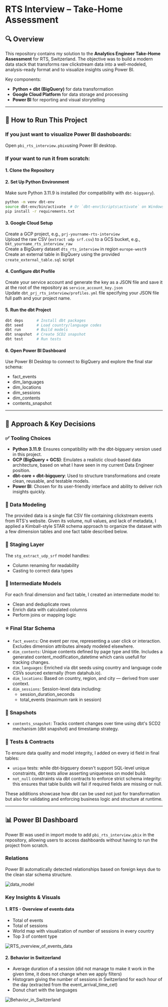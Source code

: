 # RTS Interview – Take-Home Assessment

## 🔍 Overview

This repository contains my solution to the **Analytics Engineer Take-Home Assessment** for RTS, Switzerland. The objective was to build a modern data stack that transforms raw clickstream data into a well-modeled, analysis-ready format and to visualize insights using Power BI.

Key components:
- **Python + dbt (BigQuery)** for data transformation  
- **Google Cloud Platform** for data storage and processing  
- **Power BI** for reporting and visual storytelling

---

## 🚀 How to Run This Project

### If you just want to visualize Power BI dashoboards:
Open `pbi_rts_interview.pbix`using Power BI desktop.

### If your want to run it from scratch:
#### 1. Clone the Repository
#### 2. Set Up Python Environment  
Make sure Python 3.11.9 is installed (for compatibility with `dbt-bigquery`).
```bash
python -m venv dbt-env
source dbt-env/bin/activate  # Or `dbt-env\Scripts\activate` on Windows
pip install -r requirements.txt
```
#### 3. Google Cloud Setup  
Create a GCP project, e.g., `prj-yourname-rts-interview`  
Upload the raw CSV (`extract udp srf.csv`) to a GCS bucket, e.g., `bkt_yourname_rts_interview_raw`  
Create a BigQuery dataset `dts_rts_interview` in region `europe-west9`  
Create an external table in BigQuery using the provided `create_external_table.sql` script  
#### 4. Configure dbt Profile  
Create your service account and generate the key as a JSON file and save it at the root of the repository as `service_account_key.json`  
Update `dbt_prj_rts_interview/profiles.yml` file specifying your JSON file full path and your project name.  
#### 5. Run the dbt Project  
```bash
dbt deps      # Install dbt packages
dbt seed      # Load country/language codes
dbt run       # Build models
dbt snapshot  # Create SCD2 snapshot
dbt test      # Run tests
```
#### 6. Open Power BI Dashboard  
Use Power BI Desktop to connect to BigQuery and explore the final star schema:  
- fact_events
- dim_languages
- dim_locations
- dim_sessions
- dim_contents
- contents_snapshot

---

## 🧠 Approach & Key Decisions

### ✅ Tooling Choices
- **Python 3.11.9**: Ensures compatibility with the dbt-bigquery version used in this project.
- **GCP (BigQuery + GCS)**: Emulates a realistic cloud-based data architecture, based on what I have seen in my current Data Engineer position.
- **dbt-core + dbt-bigquery**: Used to structure transformations and create clean, reusable, and testable models.
- **Power BI**: Chosen for its user-friendly interface and ability to deliver rich insights quickly.

### 🧱 Data Modeling
The provided data is a single flat CSV file containing clickstream events from RTS's website. Given its volume, null values, and lack of metadata, I applied a Kimball-style STAR schema approach to organize the dataset with a few dimension tables and one fact table described below.  

### 🧪 Staging Layer
The `stg_extract_udp_srf` model handles:
- Column renaming for readability
- Casting to correct data types

### 🧰 Intermediate Models
For each final dimension and fact table, I created an intermediate model to:  
- Clean and deduplicate rows
- Enrich data with calculated columns
- Perform joins or mapping logic

### ⭐ Final Star Schema
- `fact_events`: One event per row, representing a user click or interaction. Excludes dimension attributes already modeled elsewhere.
- `dim_contents`: Unique contents defined by page type and title. Includes a generated content_modification_datetime which canis usefull for tracking changes.
- `dim_languages`: Enriched via dbt seeds using country and language code CSVs sourced externally (from datahub.io).
- `dim_locations`: Based on country, region, and city — derived from user context.
- `dim_sessions`: Session-level data including:
    - session_duration_seconds
    - total_events (maximum rank in session)

### 📆 Snapshots
- `contents_snapshot`: Tracks content changes over time using dbt's SCD2 mechanism (dbt snapshot) and timestamp strategy.

### 📏 Tests & Contracts
To ensure data quality and model integrity, I added on every id field in final tables:
- `unique` tests: while dbt-bigquery doesn't support SQL-level unique constraints, dbt tests allow asserting uniqueness on model build.
- `not_null` constraints via dbt contracts to enforce strict schema integrity: this ensures that table builds will fail if required fields are missing or null.

These additions showcase how dbt can be used not just for transformation but also for validating and enforcing business logic and structure at runtime.

---

## 📊 Power BI Dashboard

Power BI was used in import mode to add `pbi_rts_interview.pbix` in the repository, allowing users to access dashboards without having to run the project from scratch.

### Relations
Power BI automatically detected relationships based on foreign keys due to the clean star schema structure.  
  
![data_model](images/data_model.png)

### Key Insights & Visuals

#### 1. RTS - Overview of events data
- Total of events
- Total of sessions
- World map with visualization of number of sessions in every country
- Top 3 of content type
  
![RTS_overview_of_events_data](images/RTS_overview_of_events_data.png)

#### 2. Behavior in Switzerland
- Average duration of a session (did not manage to make it work in the given time, it does not change when we apply filters)
- Histogram giving the number of sessions in Switzerland for each hour of the day (extracted from the event_arrival_time_cet)
- Donut chart with the languages
  
![Behavior_in_Switzerland](images/Behavior_in_Switzerland.png)